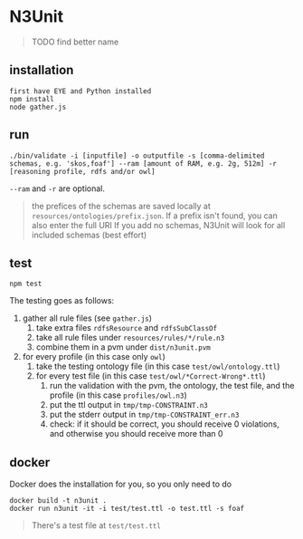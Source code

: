 # N3Unit

> TODO find better name

## installation

```
first have EYE and Python installed
npm install
node gather.js
```

## run

`./bin/validate -i [inputfile] -o outputfile -s [comma-delimited schemas, e.g. 'skos,foaf'] --ram [amount of RAM, e.g. 2g, 512m] -r [reasoning profile, rdfs and/or owl]`

`--ram` and `-r` are optional.

> the prefices of the schemas are saved locally at `resources/ontologies/prefix.json`.
> If a prefix isn't found, you can also enter the full URI
> If you add no schemas, N3Unit will look for all included schemas (best effort)

## test

`npm test`

The testing goes as follows:
 
1. gather all rule files (see `gather.js`)
    1. take extra files `rdfsResource` and `rdfsSubClassOf`
    2. take all rule files under `resources/rules/*/rule.n3`
    3. combine them in a pvm under `dist/n3unit.pvm`
2. for every profile (in this case only `owl`)
    1. take the testing ontology file (in this case `test/owl/ontology.ttl`)
    2. for every test file (in this case `test/owl/*Correct-Wrong*.ttl`)
        1. run the validation with the pvm, the ontology, the test file, and the profile (in this case `profiles/owl.n3`)
        2. put the ttl output in `tmp/tmp-CONSTRAINT.n3`
        3. put the stderr output in `tmp/tmp-CONSTRAINT_err.n3`
        4. check: if it should be correct, you should receive 0 violations, and otherwise you should receive more than 0

## docker

Docker does the installation for you, so you only need to do

```
docker build -t n3unit .
docker run n3unit -it -i test/test.ttl -o test.ttl -s foaf
```

> There's a test file at `test/test.ttl`